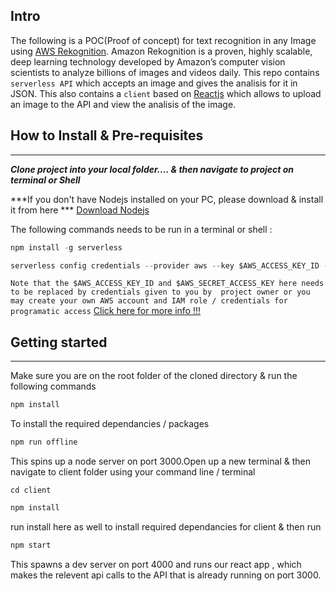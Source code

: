 ## Intro

The following is a POC(Proof of concept) for text recognition in any Image using [AWS Rekognition](https://aws.amazon.com/rekognition/). Amazon Rekognition is a proven, highly scalable, deep learning technology developed by Amazon’s computer vision scientists to analyze billions of images and videos daily. This repo contains ```serverless API``` which accepts an image and gives the analisis for it in JSON. This also contains a ```client``` based on [Reactjs](http://reactjs.org) which allows to upload an image to the API and view the analisis of the image.


## How to Install & Pre-requisites
____
***Clone project into your local folder.... & then navigate to project on terminal or Shell***

***If you don't have Nodejs installed on your PC, please download & install it from here *** [Download Nodejs](https://nodejs.org/en/download/)  

The following commands needs to be run in a terminal or shell :

```javascript 
npm install -g serverless 

serverless config credentials --provider aws --key $AWS_ACCESS_KEY_ID --secret $AWS_SECRET_ACCESS_KEY
```
``` Note that the $AWS_ACCESS_KEY_ID and $AWS_SECRET_ACCESS_KEY here needs to be replaced by credentials given to you by  project owner or you may create your own AWS account and IAM role / credentials for programatic access ```
[Click here for more info !!!](https://serverless.com/framework/docs/providers/aws/guide/credentials/) 

## Getting started
_____
Make sure you are on the root folder of the cloned directory & run the following commands

```javascript
npm install
```
To install the required dependancies / packages

``` javascript
npm run offline
```
This spins up a node server on port 3000.Open up a new terminal & then navigate to client folder using your command line / terminal

```cd client```

```javascript
npm install
```
run install here as well to install required dependancies for client & then run

```javascript
npm start
```

This spawns a dev server on port 4000 and runs our react app , which makes the relevent api calls to the API that is already running on port 3000.





